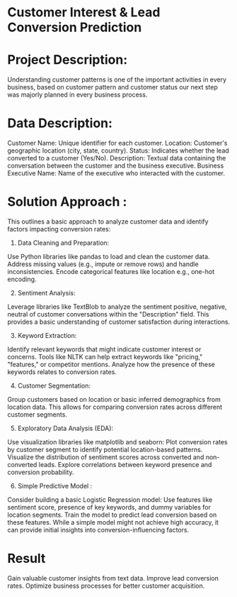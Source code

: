 # Customer Interest & Lead Conversion Prediction


# Project Description: 

Understanding customer patterns is one of the important activities in every business, based on customer pattern and customer status our next step was majorly planned in every business process.

# Data Description:

Customer Name: Unique identifier for each customer.
Location: Customer's geographic location (city, state, country).
Status: Indicates whether the lead converted to a customer (Yes/No).
Description: Textual data containing the conversation between the customer and the business executive.
Business Executive Name: Name of the executive who interacted with the customer.

# Solution Approach :

This outlines a basic approach to analyze customer data and identify factors impacting conversion rates:

1. Data Cleaning and Preparation:

Use Python libraries like pandas to load and clean the customer data.
Address missing values (e.g., impute or remove rows) and handle inconsistencies.
Encode categorical features like location e.g., one-hot encoding.

2. Sentiment Analysis:

Leverage libraries like TextBlob to analyze the sentiment positive, negative, neutral of customer conversations within the "Description" field.
This provides a basic understanding of customer satisfaction during interactions.

3. Keyword Extraction:

Identify relevant keywords that might indicate customer interest or concerns.
Tools like NLTK can help extract keywords like "pricing," "features," or competitor mentions.
Analyze how the presence of these keywords relates to conversion rates.

4. Customer Segmentation:

Group customers based on location or basic inferred demographics from location data.
This allows for comparing conversion rates across different customer segments.

5. Exploratory Data Analysis (EDA):

Use visualization libraries like matplotlib and seaborn:
Plot conversion rates by customer segment to identify potential location-based patterns.
Visualize the distribution of sentiment scores across converted and non-converted leads.
Explore correlations between keyword presence and conversion probability.

6. Simple Predictive Model :

Consider building a basic Logistic Regression model:
Use features like sentiment score, presence of key keywords, and dummy variables for location segments.
Train the model to predict lead conversion based on these features.
While a simple model might not achieve high accuracy, it can provide initial insights into conversion-influencing factors.

# Result
Gain valuable customer insights from text data.
Improve lead conversion rates.
Optimize business processes for better customer acquisition.





